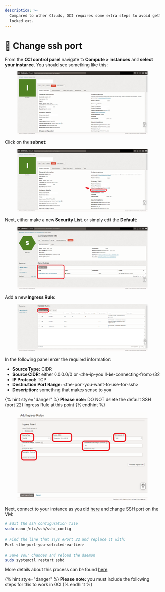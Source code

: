 ```yaml
---
description: >-
  Compared to other Clouds, OCI requires some extra steps to avoid getting
  locked out.
---
```


# 🚪 Change ssh port

From the **OCI control panel** navigate to **Compute > Instances** and **select your instance**. You should see something like this:

<figure><img src="../../.gitbook/assets/oracle09.png" alt=""><figcaption></figcaption></figure>

Click on the **subnet**:

<figure><img src="../../.gitbook/assets/oracle10.png" alt=""><figcaption></figcaption></figure>

Next, either make a new **Security List**, or simply edit the **Default**:

<figure><img src="../../.gitbook/assets/oracle11.png" alt=""><figcaption></figcaption></figure>

Add a new **Ingress Rule**:

<figure><img src="../../.gitbook/assets/oracle12.png" alt=""><figcaption></figcaption></figure>

In the following panel enter the required information:

* **Source Type:** CIDR
* **Source CIDR:** either 0.0.0.0/0 or \<the-ip-you'll-be-connecting-from>/32
* **IP Protocol:** TCP
* **Destination Port Range:** \<the-port-you-want-to-use-for-ssh>
* **Description:** something that makes sense to you

{% hint style="danger" %}
**Please note:** DO NOT delete the default SSH (port 22) Ingress Rule at this point
{% endhint %}

<figure><img src="../../.gitbook/assets/oracle13.png" alt=""><figcaption></figcaption></figure>

Next, connect to your instance as you did [here](../connecting-to-your-instance.md) and change SSH port on the VM:

```sh
# Edit the ssh configuration file
sudo nano /etc/ssh/sshd_config

# Find the line that says #Port 22 and replace it with:
Port <the-port-you-selected-earlier>

# Save your changes and reload the daemon
sudo systemctl restart sshd
```

More details about this process can be found [here](https://www.ubuntu18.com/ubuntu-change-ssh-port/).

{% hint style="danger" %}
**Please note:** you must include the following steps for this to work in OCI
{% endhint %}
